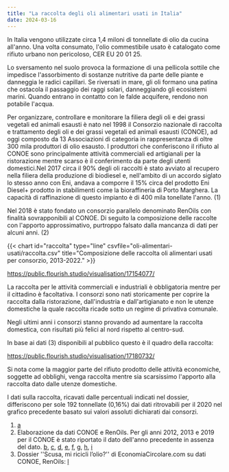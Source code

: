```yaml
---
title: "La raccolta degli oli alimentari usati in Italia"
date: 2024-03-16
---
```


In Italia vengono utilizzate circa 1,4 miloni di tonnellate di olio da cucina all'anno. Una volta consumato, l'olio commestibile usato è catalogato come rifiuto urbano non pericoloso, CER EU 20 01 25.

Lo sversamento nel suolo provoca la formazione di una pellicola sottile che impedisce l'assorbimento di sostanze nutritive da parte delle piante e danneggia le radici capillari. Se riversati in mare, gli oli formano una patina che ostacola il passaggio dei raggi solari, danneggiando gli ecosistemi marini. Quando entrano in contatto con le falde acquifere, rendono non potabile l'acqua. 

Per organizzare, controllare e monitorare la filiera degli oli e dei grassi vegetali ed animali esausti è nato nel 1998 il Consorzio nazionale di raccolta e trattamento degli oli e dei grassi vegetali ed animali esausti (CONOE), ad oggi composto da 13 Associazioni di categoria in rappresentanza di oltre 300 mila produttori di olio esausto. I produttori che conferiscono il rifiuto al CONOE sono principalmente attività commerciali ed artigianali per la ristorazione mentre scarso è il conferimento da parte degli utenti domestici.Nel 2017 circa il 90% degli oli raccolti è stato avviato al recupero nella filiera della produzione di biodiesel e, nell'ambito di un accordo siglato lo stesso anno con Eni, andava a comporre il 15% circa del prodotto Eni Diesel+ prodotto in stabilimenti come la bioraffineria di Porto Marghera. La capacità di raffinazione di questo impianto è di 400 mila tonellate l'anno. (1)

Nel 2018 è stato fondato un consorzio parallelo denominato RenOils con finalità sovrapponibili al CONOE. Di seguito la composizione delle raccolte con l'apporto approssimativo, purtroppo falsato dalla mancanza di dati per alcuni anni. (2)

{{< chart id="raccolta" type="line" csvfile="oli-alimentari-usati/raccolta.csv" title="Composizione delle raccolta oli alimentari usati per consorzio, 2013-2022." >}}

https://public.flourish.studio/visualisation/17154077/

La raccolta per le attività commerciali e industriali è obbligatoria mentre per il cittadino è facoltativa. I consorzi sono nati storicamente per coprire la raccolta dalla ristorazione, dall'industria e dall'artigianato e non le utenze domestiche la quale raccolta ricade sotto un regime di privativa comunale.

Negli ultimi anni i consorzi stanno provando ad aumentare la raccolta domestica, con risultati più felici al nord rispetto al centro-sud.

In base ai dati (3) disponibili al pubblico questo è il quadro della raccolta:

https://public.flourish.studio/visualisation/17180732/

Si nota come la maggior parte del rifiuto prodotto delle attività economiche, soggette ad obblighi, venga raccolta mentre sia scarsissimo l'apporto alla raccolta dato dalle utenze domestiche.

I dati sulla raccolta, ricavati dalle percentuali indicati nel dossier, differiscono per sole 192 tonnellate (0,16%) dai dati ritrovabili per il 2020 nel grafico precedente basato sui valori assoluti dichiarati dai consorzi.

1. [a](https://www.conoe.it/wp-content/uploads/2016/06/Rassegna-Eni-Conoe_maggio-2017.pdf)
2. Elaborazione da dati CONOE e RenOils. Per gli anni 2012, 2013 e 2019 per il CONOE è stato riportato il dato dell'anno precedente in assenza del dato. [b](http://www.conoe.it/wp-content/uploads/2016/06/RaccoltastampaConoeevento7giugno2016.pdf), [c](https://www.conoe.it/wp-content/uploads/2020/11/Il-contributo-di-Conoe-alla-Green-Economy-scaricato-da-Sviluppo-Sostenibile.pdf), [d](http://www.conoe.it/wp-content/uploads/2018/11/ANNUAL-REPORT-2018.pdf), [e](https://www.smaltimento-rifiuti-sicilia.it/wp-content/uploads/2020/01/Schede-Sintetiche_Italia-del-riciclo-2019.pdf), [f](https://www.renoils.it/renoils-raccolte-in-italia-49-075-tonnellate-di-oli-alimentari-esausti/), [g](https://www.renoils.it/renoils-raccolte-in-italia-49-075-tonnellate-di-oli-alimentari-esausti/), [h](https://www.adnkronos.com/economia/rifiuti-conoe-raccolte-80mila-tonnellate-di-olio-esausto-nel-2022_5h3q5AYfRczKViTCupWwr2), [i](https://www.impresagreen.it/news/12475/renoils-in-italia-raccolte-53000-tonnellate-di-oli-alimentari-esausti.html)
3. Dossier ''Scusa, mi ricicli l’olio?'' di EconomiaCircolare.com su dati CONOE, RenOils: [l](https://economiacircolare.com/dossier-oli-esausti/)
